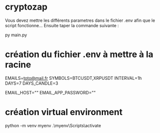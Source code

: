 # cryptozap

Vous devez mettre les différents parametres dans le fichier .env afin que le script fonctionne...
Ensuite taper la commande suivante :

py main.py

# création du fichier .env à mettre à la racine

EMAILS=toto@mail.fr
SYMBOLS=BTCUSDT,XRPUSDT
INTERVAL=1h
DAYS=7
DAYS_CANDLE=3

EMAIL_HOST=""
EMAIL_APP_PASSWORD=""

# création virtual environment

python -m venv myenv
.\myenv\Scripts\activate
